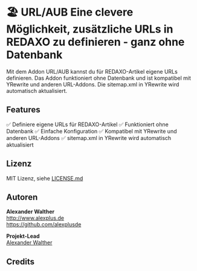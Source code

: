 # 🏖️ URL/AUB Eine clevere Möglichkeit, zusätzliche URLs in REDAXO zu definieren - ganz ohne Datenbank

Mit dem Addon URL/AUB kannst du für REDAXO-Artikel eigene URLs definieren. Das Addon funktioniert ohne Datenbank und ist kompatibel mit YRewrite und anderen URL-Addons. Die sitemap.xml in YRewrite wird automatisch aktualisiert.

## Features

✅ Definiere eigene URLs für REDAXO-Artikel
✅ Funktioniert ohne Datenbank
✅ Einfache Konfiguration
✅ Kompatibel mit YRewrite und anderen URL-Addons
✅ sitemap.xml in YRewrite wird automatisch aktualisiert

## Lizenz

MIT Lizenz, siehe [LICENSE.md](https://github.com/alexplusde/urlaub/blob/master/LICENSE.md)  

## Autoren

**Alexander Walther**  
<http://www.alexplus.de>  
<https://github.com/alexplusde>  

**Projekt-Lead**  
[Alexander Walther](https://github.com/alexplusde)

## Credits
